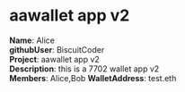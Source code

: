 # aawallet app v2

**Name**: Alice  
**githubUser**: BiscuitCoder  
**Project**: aawallet app v2  
**Description**: this is a 7702 wallet app v2  
**Members**: Alice,Bob
**WalletAddress**: test.eth
